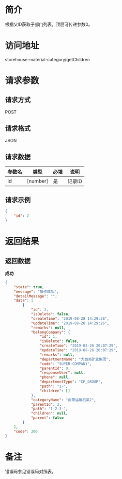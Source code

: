 # 简介
根据父ID获取子部门列表。顶层可传递参数0。

# 访问地址
storehouse-material-category/getChildren

# 请求参数

## 请求方式
POST

## 请求格式
JSON

## 请求数据
|参数名|类型|必填|说明|
|-|-|-|-|
|id|[number]|是|记录ID|

## 请求示例
```json
{
	"id": 2
}
```

# 返回结果
## 返回数据
**成功**
```json
{
    "state": true,
    "message": "操作成功",
    "detailMessage": "",
    "data": [
        {
            "id": 3,
            "isDelete": false,
            "createTime": "2019-08-28 14:29:26",
            "updateTime": "2019-08-28 14:29:26",
            "remarks": null,
            "belongCompany": {
                "id": 1,
                "isDelete": false,
                "createTime": "2019-08-26 20:07:29",
                "updateTime": "2019-08-26 20:07:29",
                "remarks": null,
                "departmentName": "大西南矿业集团",
                "code": "SUPER-COMPANY",
                "parentId": 0,
                "responseUser": null,
                "phone": null,
                "departmentType": "CP_GROUP",
                "path": "1-",
                "children": []
            },
            "categoryName": "皮带运输机类2",
            "parentId": 2,
            "path": "1-2-3-",
            "children": null,
            "parent": false
        }
    ],
    "code": 200
}
```



# 备注
错误码参见错误码对照表。